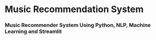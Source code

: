 # Music Recommendation System

### Music Recommender System Using Python, NLP, Machine Learning and Streamlit
